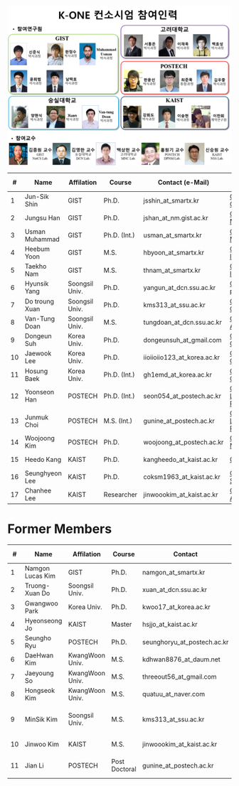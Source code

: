 ![new participants](https://github.com/K-OpenNet/K-ONE/blob/master/images/%5B170524%5DK-ONE_Consortium_Members.png)


\# | Name      | Affilation | Course | Contact (e-Mail) | Developed S/W | Period
----|----------|------------|--------|---------|---------------|-------
1| Jun-Sik Shin | GIST | Ph.D. | jsshin_at_smartx.kr  | [OpenStack-OvN](https://github.com/K-OpenNet/OpenStack-OvN) | 15.06-Current
2| Jungsu Han | GIST | Ph.D. | jshan_at_nm.gist.ac.kr | [OpenStack-MultiView](https://github.com/K-OpenNet/OpenStack-MultiView) | 15.06-Current
3| Usman Muhammad | GIST | Ph.D. (Int.) | usman_at_smartx.kr | [OpenStack-MultiView](https://github.com/K-OpenNet/OpenStack-MultiView) | 16.06-Current
4| Heebum Yoon | GIST | M.S. | hbyoon_at_smartx.kr | [ONOS-IoTCon](https://github.com/K-OpenNet/ONOS-IoT-Cloud-Hub) | 16.06-Current 
5| Taekho Nam | GIST | M.S.| thnam_at_smartx.kr | [ONOS-IoTCon](https://github.com/K-OpenNet/ONOS-IoT-Cloud-Hub) | 16.06-Current
6| Hyunsik Yang | Soongsil Univ. | Ph.D.| yangun_at_dcn.ssu.ac.kr |[OPNFV-portscanning](https://github.com/K-OpenNet/OPNFV-portscanning)| 15.06-Current 
7| Do troung Xuan | Soongsil Univ. | Ph.D. | kms313_at_ssu.ac.kr | [OPNFV-Cluster](https://github.com/K-OpenNet/OPNFV-Cluster) | 17.02-Current 
8| Van-Tung Doan | Soongsil Univ. | M.S. | tungdoan_at_dcn.ssu.ac.kr | [OPNFV-Alarm](https://github.com/K-OpenNet/OPNFV-Alarm) | 16.06-Current 
9| Dongeun Suh | Korea Univ. | Ph.D. | dongeunsuh_at_gmail.com | [OPNFV-ODL-SFC](https://github.com/K-OpenNet/OPNFV-ODL-SFC) | 15.06-Current 
10| Jaewook Lee | Korea Univ. | Ph.D. | iioiioiio123_at_korea.ac.kr | [OPNFV-ODL-SFC](https://github.com/K-OpenNet/OPNFV-ODL-SFC) | 15.06-Current 
11| Hosung Baek| Korea Univ. | Ph.D. (Int.) | gh1emd_at_korea.ac.kr | [OPNFV-ODL-SFC](https://github.com/K-OpenNet/OPNFV-ODL-SFC) | 15.06-Current
12| Yoonseon Han | POSTECH | Ph.D. (Int.)| seon054_at_postech.ac.kr | [ONOS-LISP(MGMT Plane)](https://github.com/K-OpenNet/ONOS-LISP-Management-Plane)| 15.06-Current 
13| Junmuk Choi | POSTECH | M.S. (Int.) |gunine_at_postech.ac.kr | [ONOS-LISP(Control Plane)](https://github.com/K-OpenNet/ONOS-LISP-Control-Plane) | 16.06-Current 
14| Woojoong Kim | POSTECH | Ph.D. |woojoong_at_postech.ac.kr | [ONOS-MAS-Man](https://github.com/K-OpenNet/ONOS-MAS-Man) |15.06-Current 
15| Heedo Kang | KAIST | Ph.D. |kangheedo_at_kaist.ac.kr | [ONOS-SSM](https://gerrit.onosproject.org/#/q/Heedo+Kang) | 16.01-Current 
16| Seunghyeon Lee | KAIST | Ph.D. |coksm1963_at_kaist.ac.kr | [ONOS-SMoV](https://github.com/K-OpenNet/ONOS-SMoV) | 15.06-Current 
17| Chanhee Lee | KAIST | Researcher |jinwoookim_at_kaist.ac.kr | [ONOS-ApSM](https://github.com/K-OpenNet/ONOS-ApSM) | 15.06-Current 



# Former Members
\# | Name      | Affilation | Course | Contact | Developed S/W | Period
----|----------|------------|--------|---------|---------------|-------
1| Namgon Lucas Kim | GIST | Ph.D. | namgon_at_smartx.kr | [OpenStack-Mesos](https://github.com/K-OpenNet/OpenStack-Mesos) | 15.06-16.06
2| Truong-Xuan Do | Soongsil Univ. | Ph.D. | xuan_at_dcn.ssu.ac.kr | [OPNFV-Cluster](https://github.com/K-OpenNet/OPNFV-Cluster) | 15.06-16.06
3| Gwangwoo Park | Korea Univ. | Ph.D. | kwoo17_at_korea.ac.kr | - | 15.06-15.11 
4| Hyeonseong Jo | KAIST | Master | hsjjo_at_kaist.ac.kr | - | 15.06-15.11
5| Seungho Ryu | POSTECH | Ph.D. | seunghoryu_at_postech.ac.kr | [ONOS-LISP](https://github.com/K-OpenNet/ONOS-LISP) | 15.06-16.06
6| DaeHwan Kim | KwangWoon Univ. | M.S. | kdhwan8876_at_daum.net | [ONOS-IoTCon](https://github.com/K-OpenNet/ONOS-IoTCon) |15.06-16.02 
7| Jaeyoung So | KwangWoon Univ. | M.S. | threeout56_at_gmail.com | [ONOS-IoTCon](https://github.com/K-OpenNet/ONOS-IoTCon) |15.06-16.06 
8| Hongseok Kim | KwangWoon Univ. | M.S. | quatuu_at_naver.com |[ONOS-IoTPro](https://github.com/K-OpenNet/ONOS-IoTPro) |15.06-16.06
9| MinSik Kim | Soongsil Univ. | M.S. | kms313_at_ssu.ac.kr | [OPNFV-Cluster](https://github.com/K-OpenNet/OPNFV-Cluster) [OPNFV-StateMon](https://github.com/K-OpenNet/OPNFV-StateMon)| 15.06-17.02
10| Jinwoo Kim | KAIST | M.S. |jinwoookim_at_kaist.ac.kr | [ONOS-SMoV](https://github.com/K-OpenNet/ONOS-SMoV) | 15.06-17.02
11| Jian Li | POSTECH | Post Doctoral |gunine_at_postech.ac.kr | [ONOS-LISP(Control Plane)](https://github.com/K-OpenNet/ONOS-LISP-Control-Plane) | 16.06-17.02

